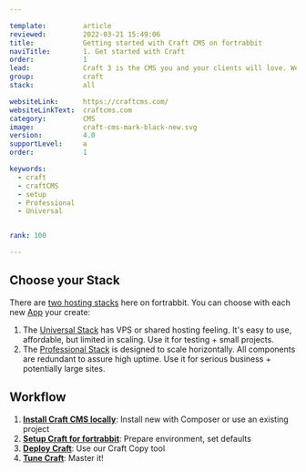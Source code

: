 ```yaml
---

template:         article
reviewed:         2022-03-21 15:49:06
title:            Getting started with Craft CMS on fortrabbit
naviTitle:        1. Get started with Craft
order:            1
lead:             Craft 3 is the CMS you and your clients will love. We love it too. Our aim is to help you — the developer — to successfully develop and deploy Craft here. This is your entry point. 
group:            craft
stack:            all

websiteLink:      https://craftcms.com/
websiteLinkText:  craftcms.com
category:         CMS
image:            craft-cms-mark-black-new.svg
version:          4.0
supportLevel:     a
order:            1

keywords:
  - craft
  - craftCMS
  - setup
  - Professional
  - Universal


rank: 100

---
```


## Choose your Stack

There are [two hosting stacks](/stacks) here on fortrabbit. You can choose with each new [App](/app) your create:

1. The [Universal Stack](/app-uni) has VPS or shared hosting feeling. It's easy to use, affordable, but limited in scaling. Use it for testing + small projects.
2. The [Professional Stack](/app-pro) is designed to scale horizontally. All components are redundant to assure high uptime. Use it for serious business + potentially large sites. 


## Workflow

1. **[Install Craft CMS locally](craft-install-local)**: Install new with Composer or use an existing project
2. **[Setup Craft for fortrabbit](/craft-setup)**: Prepare environment, set defaults
3. **[Deploy Craft](/craft-deploy-craft-copy)**: Use our Craft Copy tool
5. **[Tune Craft](/craft-tune)**: Master it!
